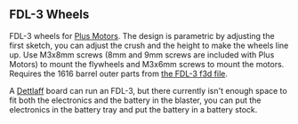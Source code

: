 ## FDL-3 Wheels

FDL-3 wheels for [Plus Motors](https://kellyindustries.us/collections/flywheel-parts/products/plus-motor-brushless). The design is parametric by adjusting the first sketch, you can adjust the crush and the height to make the wheels line up. Use M3x8mm screws (8mm and 9mm screws are included with Plus Motors) to mount the flywheels and M3x6mm screws to mount the motors. Requires the 1616 barrel outer parts from [the FDL-3 f3d file](https://github.com/projectfdl/FDL-3-Blaster/blob/master/CAD/FDL-3%20Main.f3d).

A [Dettlaff](https://github.com/ahalekelly/Dettlaff) board can run an FDL-3, but there currently isn't enough space to fit both the electronics and the battery in the blaster, you can put the electronics in the battery tray and put the battery in a battery stock.
